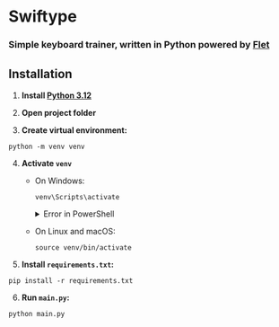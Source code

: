 # Swiftype

### Simple keyboard trainer, written in Python powered by [Flet](https://flet.dev)

## Installation

1. **Install [Python 3.12](https://www.python.org/downloads/)**

2. **Open project folder**

3. **Create virtual environment:**

```shell
python -m venv venv
```

4. **Activate `venv`**
    - On Windows:
        ```shell
      venv\Scripts\activate
      ```
      <details>
         <summary>Error in PowerShell</summary>
         
      **If you encountered an error in PowerShell, run this command:**

      ```shell
        Set-ExecutionPolicy RemoteSigned
        ```
      </details>
   
    - On Linux and macOS:
        ```shell
      source venv/bin/activate
      ```

5. **Install `requirements.txt`:**

```shell
pip install -r requirements.txt
```

6. **Run `main.py`:**

```shell
python main.py
```